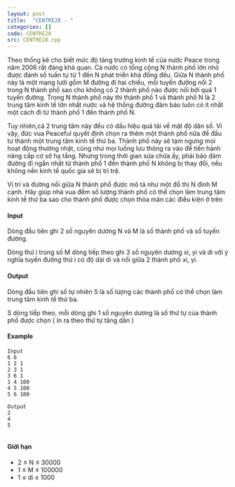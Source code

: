```yaml
---
layout: post
title:  "CENTRE28 - "
categories: []
code: CENTRE28
src: CENTRE28.cpp
---
```




  


Theo thống kê cho biết mức độ tăng trưởng kinh tế của nước Peace trong năm 2006 rất đáng khả quan. Cả nước có tổng cộng N thành phố lớn nhỏ được đánh số tuần tự từ 1 đến N phát triển khá đồng đều. Giữa N thành phố này là một mạng lưới gồm M đường đi hai chiều, mỗi tuyến đường nối 2 trong N thành phố sao cho không có 2 thành phố nào được nối bởi quá 1 tuyến đường. Trong N thành phố này thì thành phố 1 và thành phố N là 2 trung tâm kinh tế lớn nhất nước và hệ thống đường đảm bảo luôn có ít nhất một cách đi từ thành phố 1 đến thành phố N.

Tuy nhiên,cả 2 trung tâm này đều có dấu hiệu quá tải về mật độ dân số. Vì vậy, đức vua Peaceful quyết định chọn ra thêm một thành phố nữa để đầu tư thành một trung tâm kinh tế thứ ba. Thành phố này sẽ tạm ngưng mọi hoạt động thường nhật, cũng như mọi luồng lưu thông ra vào để tiến hành nâng cấp cơ sở hạ tầng. Nhưng trong thời gian sửa chữa ấy, phải bảo đảm đường đi ngắn nhất từ thành phố 1 đến thành phố N không bị thay đổi, nếu không nền kinh tế quốc gia sẽ bị trì trệ.

Vị trí và đường nối giữa N thành phố được mô tả như một đồ thị N đỉnh M cạnh. Hãy giúp nhà vua đếm số lượng thành phố có thể chọn làm trung tâm kinh tế thứ ba sao cho thành phố được chọn thỏa mãn các điều kiện ở trên

#### Input

Dòng đầu tiên ghi 2 số nguyên dương N và M là số thành phố và số tuyến đường.

Dòng thứ i trong số M dòng tiếp theo ghi 3 số nguyên dương xi, yi và di với ý nghĩa tuyến đường thứ i có độ dài di và nối giữa 2 thành phố xi, yi.

#### Output

Dòng đầu tiên ghi số tự nhiên S là số lượng các thành phố có thể chọn làm trung tâm kinh tế thứ ba.

S dòng tiếp theo, mỗi dòng ghi 1 số nguyên dương là số thứ tự của thành phố được chọn ( In ra theo thứ tự tăng dần )

#### Example

```
Input
6 6
1 2 1
2 3 1
3 6 1
1 4 100
4 5 100
5 6 100

Output
2
4 
5


```

#### Giới hạn

*   2 ≤ N ≤ 30000
*   1 ≤ M ≤ 100000
*   1 ≤ di ≤ 1000

<!--more-->

